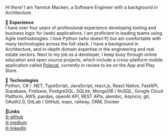 *Hi there!* I am Yannick Macken, a Software Engineer with a background in Architecture.

🌟 **Experience**\
I have over four years of professional experience developing tooling and business logic for (web) applications. I am proficient in leading teams using Agile methodologies. I love Python (who doesn't!) but am comfortable with many technologies across the full-stack. I have a background in Architecture, and in-depth domain expertise in the engineering and real estate sectors. Next to my job as a developer, I keep busy through online education and open source projects, which include a cross-platform mobile application called [Polecat](https://github.com/polecat-app/polecat-light), currently in review to be on the App and Play Store.

🦾 **Technologies**\
Python, C# / .NET, TypeScript, JavaScript, react.js, React Native, FastAPI, Supabase, Firebase, PostgreSQL, SQLite, MongoDB / NoSQL, Google Cloud Platform, AWS, pandas, openAI API, REST APIs, alembic, Asyncio, git, OAuth2.0, GitLab / GitHub, expo, railway, ORM, Docker

🔗**Links**\
[🌐 github](https://github.com/yannickmacken) \
[🌐 medium](https://medium.com/@yannickmacken) \
[🌐 linkedIn](https://www.linkedin.com/in/yannickmacken/)
